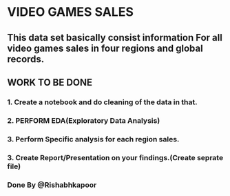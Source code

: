 # VIDEO GAMES SALES 
## This data set basically consist information For all video games sales in four regions and global records.
## WORK TO BE DONE
### 1. Create a notebook and do cleaning of the data in that.
### 2. PERFORM EDA(Exploratory Data Analysis)
### 3. Perform Specific analysis for each region sales.
### 3. Create Report/Presentation on your findings.(Create seprate file)


### Done By @Rishabhkapoor
